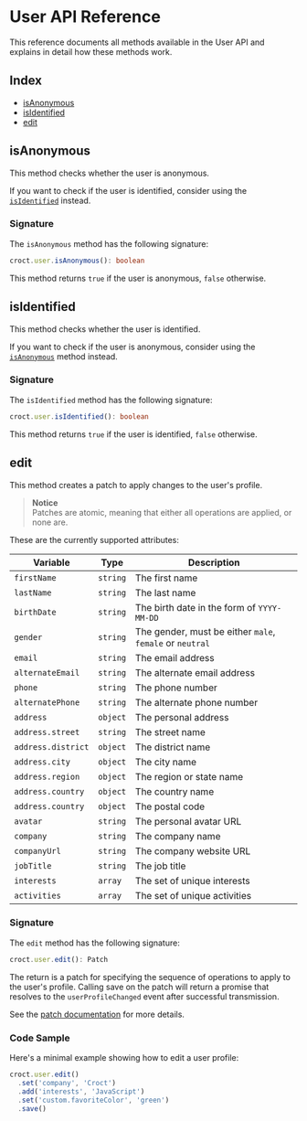 # User API Reference

This reference documents all methods available in the User API and explains in detail how these methods work.

## Index

- [isAnonymous](#isanonymous)
- [isIdentified](#isidentified)
- [edit](#edit)

## isAnonymous

This method checks whether the user is anonymous.

If you want to check if the user is identified, consider using the [`isIdentified`](#isidentified) instead.

### Signature

The `isAnonymous` method has the following signature:

```ts
croct.user.isAnonymous(): boolean
```

This method returns `true` if the user is anonymous, `false` otherwise.

## isIdentified

This method checks whether the user is identified.

If you want to check if the user is anonymous, consider using the [`isAnonymous`](#isanonymous) method instead.

### Signature

The `isIdentified` method has the following signature:

```ts
croct.user.isIdentified(): boolean
```

This method returns `true` if the user is identified, `false` otherwise.

## edit

This method creates a patch to apply changes to the user's profile.

> **Notice**  
> Patches are atomic, meaning that either all operations are applied, or none are.

These are the currently supported attributes:

Variable            | Type     | Description
--------------------|----------|-------------------------------------------------------------
`firstName`         | `string` | The first name
`lastName`          | `string` | The last name
`birthDate`         | `string` | The birth date in the form of `YYYY-MM-DD`
`gender`            | `string` | The gender, must be either `male`, `female` or `neutral`
`email`             | `string` | The email address
`alternateEmail`    | `string` | The alternate email address
`phone`             | `string` | The phone number
`alternatePhone`    | `string` | The alternate phone number
`address`           | `object` | The personal address
`address.street`    | `string` | The street name
`address.district`  | `object` | The district name
`address.city`      | `object` | The city name
`address.region`    | `object` | The region or state name
`address.country`   | `object` | The country name
`address.country`   | `object` | The postal code
`avatar`            | `string` | The personal avatar URL
`company`           | `string` | The company name
`companyUrl`        | `string` | The company website URL
`jobTitle`          | `string` | The job title
`interests`         | `array`  | The set of unique interests
`activities`        | `array`  | The set of unique activities

### Signature

The `edit` method has the following signature:

```ts
croct.user.edit(): Patch
```

The return is a patch for specifying the sequence of operations to apply to the user's profile.
Calling save on the patch will return a promise that resolves to the `userProfileChanged` event 
after successful transmission.

See the [patch documentation](patch.md) for more details. 

### Code Sample

Here's a minimal example showing how to edit a user profile:

```js
croct.user.edit()
  .set('company', 'Croct')
  .add('interests', 'JavaScript')
  .set('custom.favoriteColor', 'green')
  .save()
```
